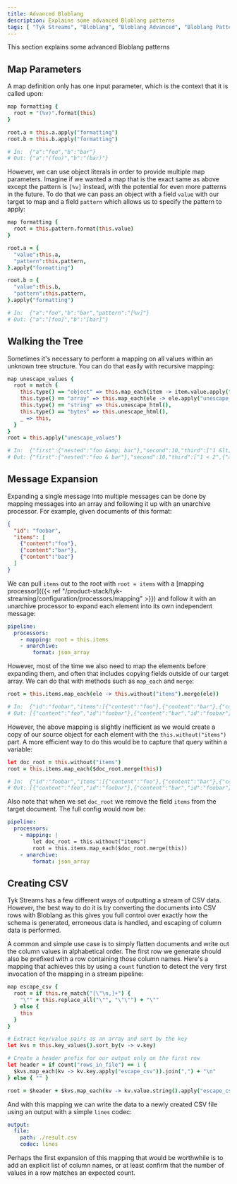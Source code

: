 ```yaml
---
title: Advanced Bloblang
description: Explains some advanced Bloblang patterns
tags: [ "Tyk Streams", "Bloblang", "Bloblang Advanced", "Bloblang Patterns" ]
---
```


This section explains some advanced Bloblang patterns

## Map Parameters

A map definition only has one input parameter, which is the context that it is called upon:

```coffee
map formatting {
  root = "(%v)".format(this)
}

root.a = this.a.apply("formatting")
root.b = this.b.apply("formatting")

# In:  {"a":"foo","b":"bar"}
# Out: {"a":"(foo)","b":"(bar)"}
```

However, we can use object literals in order to provide multiple map parameters. Imagine if we wanted a map that is the exact same as above except the pattern is `[%v]` instead, with the potential for even more patterns in the future. To do that we can pass an object with a field `value` with our target to map and a field `pattern` which allows us to specify the pattern to apply:

```coffee
map formatting {
  root = this.pattern.format(this.value)
}

root.a = {
  "value":this.a,
  "pattern":this.pattern,
}.apply("formatting")

root.b = {
  "value":this.b,
  "pattern":this.pattern,
}.apply("formatting")

# In:  {"a":"foo","b":"bar","pattern":"[%v]"}
# Out: {"a":"[foo]","b":"[bar]"}
```

## Walking the Tree

Sometimes it's necessary to perform a mapping on all values within an unknown tree structure. You can do that easily with recursive mapping:

```coffee
map unescape_values {
  root = match {
    this.type() == "object" => this.map_each(item -> item.value.apply("unescape_values")),
    this.type() == "array" => this.map_each(ele -> ele.apply("unescape_values")),
    this.type() == "string" => this.unescape_html(),
    this.type() == "bytes" => this.unescape_html(),
    _ => this,
  }
}
root = this.apply("unescape_values")

# In:  {"first":{"nested":"foo &amp; bar"},"second":10,"third":["1 &lt; 2",{"also_nested":"2 &gt; 1"}]}
# Out: {"first":{"nested":"foo & bar"},"second":10,"third":["1 < 2",{"also_nested":"2 > 1"}]}
```

## Message Expansion

<!-- TODO: Add unarchive processor -->
Expanding a single message into multiple messages can be done by mapping messages into an array and following it up with an unarchive processor. For example, given documents of this format:

```json
{
  "id": "foobar",
  "items": [
    {"content":"foo"},
    {"content":"bar"},
    {"content":"baz"}
  ]
}
```

We can pull `items` out to the root with `root = items` with a [mapping processor]({{< ref "/product-stack/tyk-streaming/configuration/processors/mapping" >}}) and follow it with an unarchive processor to expand each element into its own independent message:

```yaml
pipeline:
  processors:
    - mapping: root = this.items
    - unarchive:
        format: json_array
```

However, most of the time we also need to map the elements before expanding them, and often that includes copying fields outside of our target array. We can do that with methods such as `map_each` and `merge`:

```coffee
root = this.items.map_each(ele -> this.without("items").merge(ele))

# In:  {"id":"foobar","items":[{"content":"foo"},{"content":"bar"},{"content":"baz"}]}
# Out: [{"content":"foo","id":"foobar"},{"content":"bar","id":"foobar"},{"content":"baz","id":"foobar"}]
```

However, the above mapping is slightly inefficient as we would create a copy of our source object for each element with the `this.without("items")` part. A more efficient way to do this would be to capture that query within a variable:

```coffee
let doc_root = this.without("items")
root = this.items.map_each($doc_root.merge(this))

# In:  {"id":"foobar","items":[{"content":"foo"},{"content":"bar"},{"content":"baz"}]}
# Out: [{"content":"foo","id":"foobar"},{"content":"bar","id":"foobar"},{"content":"baz","id":"foobar"}]
```

Also note that when we set `doc_root` we remove the field `items` from the target document. The full config would now be:

```yaml
pipeline:
  processors:
    - mapping: |
        let doc_root = this.without("items")
        root = this.items.map_each($doc_root.merge(this))
    - unarchive:
        format: json_array
```

## Creating CSV

Tyk Streams has a few different ways of outputting a stream of CSV data. However, the best way to do it is by converting the documents into CSV rows with Bloblang as this gives you full control over exactly how the schema is generated, erroneous data is handled, and escaping of column data is performed.

A common and simple use case is to simply flatten documents and write out the column values in alphabetical order. The first row we generate should also be prefixed with a row containing those column names. Here's a mapping that achieves this by using a `count` function to detect the very first invocation of the mapping in a stream pipeline:

```coffee
map escape_csv {
  root = if this.re_match("[\"\n,]+") {
    "\"" + this.replace_all("\"", "\"\"") + "\""
  } else {
    this
  }
}

# Extract key/value pairs as an array and sort by the key
let kvs = this.key_values().sort_by(v -> v.key)

# Create a header prefix for our output only on the first row
let header = if count("rows_in_file") == 1 {
  $kvs.map_each(kv -> kv.key.apply("escape_csv")).join(",") + "\n"
} else { "" }

root = $header + $kvs.map_each(kv -> kv.value.string().apply("escape_csv")).join(",")
```

And with this mapping we can write the data to a newly created CSV file using an output with a simple `lines` codec:

```yaml
output:
  file:
    path: ./result.csv
    codec: lines
```

Perhaps the first expansion of this mapping that would be worthwhile is to add an explicit list of column names, or at least confirm that the number of values in a row matches an expected count.
